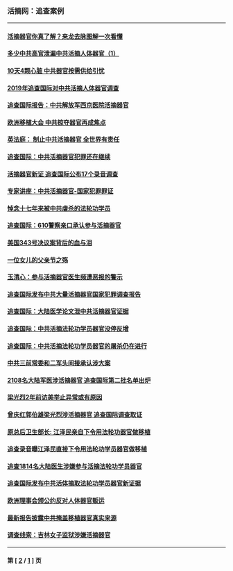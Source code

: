### 活摘网：追查案例
---
#### [活摘器官你真了解？来龙去脉图解一次看懂](../../pages/nf5880/n13013820.md?12130430) 
#### [多少中共高官泄漏中共活摘人体器官（1）](../../pages/nf5880/n12671234.md?12130430) 
#### [10天4颗心脏 中共器官按需供给引忧](../../pages/nf5880/n12326366.md?12130430) 
#### [2019年追查国际对中共活摘人体器官调查](../../pages/nf5880/n11917733.md?12130430) 
#### [追查国际报告：中共解放军西京医院活摘器官](../../pages/nf5880/n11838359.md?12130430) 
#### [欧洲移植大会 中共掠夺器官再成焦点](../../pages/nf5880/n11538883.md?12130430) 
#### [英法庭： 制止中共活摘器官 全世界有责任](../../pages/nf5880/n11330691.md?12130430) 
#### [追查国际：中共活摘器官犯罪还在继续](../../pages/nf5880/n11218301.md?12130430) 
#### [活摘器官新证 追查国际公布17个录音调查](../../pages/nf5880/n10897744.md?12130430) 
#### [专家讲座：中共活摘器官-国家犯罪罪证](../../pages/nf5880/n8828153.md?12130430) 
#### [悼念十七年来被中共虐杀的法轮功学员](../../pages/nf5880/n8124823.md?12130430) 
#### [追查国际：610警察亲口承认参与活摘器官](../../pages/nf5880/n8109067.md?12130430) 
#### [美国343号决议案背后的血与泪](../../pages/nf5880/n8020684.md?12130430) 
#### [一位女儿的父亲节之殇](../../pages/nf5880/n8014122.md?12130430) 
#### [玉清心：参与活摘器官医生频遭恶报的警示](../../pages/nf5880/n4637546.md?12130430) 
#### [追查国际发布中共大量活摘器官国家犯罪调查报告](../../pages/nf5880/n4613428.md?12130430) 
#### [追查国际：大陆医学论文泄中共活摘器官证据](../../pages/nf5880/n4608794.md?12130430) 
#### [追查国际：中共活摘法轮功学员器官没停反增](../../pages/nf5880/n4584075.md?12130430) 
#### [追查国际：中共活摘法轮功学员器官的屠杀仍在进行](../../pages/nf5880/n4299154.md?12130430) 
#### [中共三前常委和二军头间接承认涉大案](../../pages/nf5880/n4286244.md?12130430) 
#### [2108名大陆军医涉活摘器官 追查国际第二批名单出炉](../../pages/nf5880/n4284769.md?12130430) 
#### [梁光烈2年前访美举止异常或有原因](../../pages/nf5880/n4279686.md?12130430) 
#### [曾庆红郭伯雄梁光烈涉活摘器官 追查国际调查取证](../../pages/nf5880/n4278462.md?12130430) 
#### [原总后卫生部长: 江泽民亲自下令用法轮功器官做移植](../../pages/nf5880/n4263864.md?12130430) 
#### [追查录音曝江泽民直接下令用法轮功学员器官做移植](../../pages/nf5880/n4261268.md?12130430) 
#### [追查1814名大陆医生涉嫌参与活摘法轮功学员器官](../../pages/nf5880/n4259055.md?12130430) 
#### [追查国际发布中共活体摘取法轮功学员器官新证据](../../pages/nf5880/n4258255.md?12130430) 
#### [欧洲理事会颁公约反对人体器官贩运](../../pages/nf5880/n4206955.md?12130430) 
#### [最新报告披露中共掩盖移植器官真实来源](../../pages/nf5880/n4140084.md?12130430) 
#### [调查线索：吉林女子监狱涉嫌活摘器官](../../pages/nf5880/n4044366.md?12130430) 

---
#### 第 [ [2](./2.md?12130430) / [1](./1.md?12130430) ] 页
